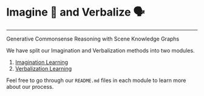 # Imagine 💭 and Verbalize 🗣

---

Generative Commonsense Reasoning with Scene Knowledge Graphs

We have split our Imagination and Verbalization methods into two modules.

1. [Imagination Learning](imagination_learning)
2. [Verbalization Learning](verbalization_learning)

Feel free to go through our `README.md` files in each module to learn more about our process.